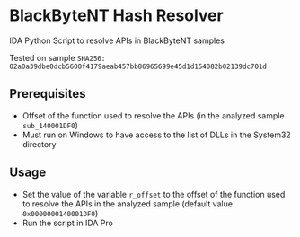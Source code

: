 # BlackByteNT Hash Resolver
IDA Python Script to resolve APIs in BlackByteNT samples

Tested on sample `SHA256: 02a0a39dbe0dcb5600f4179aeab457bb86965699e45d1d154082b02139dc701d`

## Prerequisites
- Offset of the function used to resolve the APIs (in the analyzed sample `sub_140001DF0`)
- Must run on Windows to have access to the list of DLLs in the System32 directory

## Usage
- Set the value of the variable `r_offset` to the offset of the function used to resolve the APIs in the analyzed sample (default value `0x0000000140001DF0`)
- Run the script in IDA Pro
